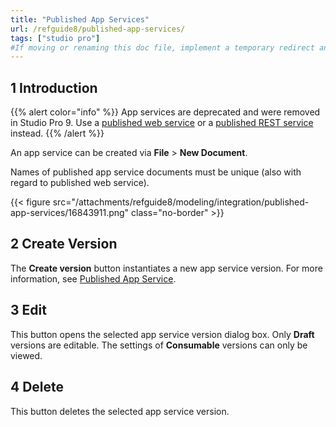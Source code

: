 ```yaml
---
title: "Published App Services"
url: /refguide8/published-app-services/
tags: ["studio pro"]
#If moving or renaming this doc file, implement a temporary redirect and let the respective team know they should update the URL in the product. See Mapping to Products for more details.
---
```


## 1 Introduction

{{% alert color="info" %}}
App services are deprecated and were removed in Studio Pro 9. Use a [published web service](/refguide8/published-web-services/) or a [published REST service](/refguide8/published-rest-services/) instead.
{{% /alert %}}

An app service can be created via **File** > **New Document**.

Names of published app service documents must be unique (also with regard to published web service).

{{< figure src="/attachments/refguide8/modeling/integration/published-app-services/16843911.png" class="no-border" >}}

## 2 Create Version

The **Create version** button instantiates a new app service version. For more information, see [Published App Service](/refguide8/published-app-service/).

## 3 Edit

This button opens the selected app service version dialog box. Only **Draft** versions are editable. The settings of **Consumable** versions can only be viewed.

## 4 Delete

This button deletes the selected app service version.
